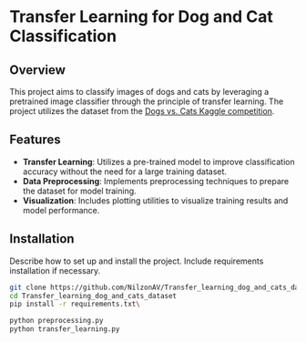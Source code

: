 # Transfer Learning for Dog and Cat Classification

## Overview
This project aims to classify images of dogs and cats by leveraging a pretrained image classifier through the principle of transfer learning. The project utilizes the dataset from the [Dogs vs. Cats Kaggle competition](https://www.kaggle.com/c/dogs-vs-cats/data).

## Features
- **Transfer Learning**: Utilizes a pre-trained model to improve classification accuracy without the need for a large training dataset.
- **Data Preprocessing**: Implements preprocessing techniques to prepare the dataset for model training.
- **Visualization**: Includes plotting utilities to visualize training results and model performance.

## Installation
Describe how to set up and install the project. Include requirements installation if necessary.

```bash
git clone https://github.com/NilzonAV/Transfer_learning_dog_and_cats_dataset.git
cd Transfer_learning_dog_and_cats_dataset
pip install -r requirements.txt\

python preprocessing.py
python transfer_learning.py
